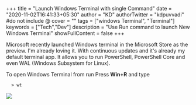 +++
title = "Launch Windows Terminal with single Command"
date = "2020-11-02T16:41:33+05:30"
author = "KD"
authorTwitter = "kdpuvvadi" #do not include @
cover = ""
tags = ["windows Terminal", "Terminal"]
keywords = ["Tech","Dev"]
description = "Use Run command to launch New Windows Terminal"
showFullContent = false
+++


Microsoft recently launched Windows terminal in the Microsoft Store as the preview. I'm already loving it. With continuous updates and it's already my default terminal app. It allows you to run PowerShell, PowerShell Core and even WAL (Windows Subsystem for Linux).



To open Windows Terminal from run Press **Win+R** and type

```html
  > wt
```

![](/image/windows-terminal.gif)